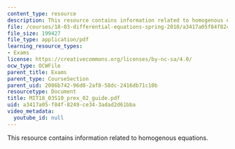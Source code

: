 ```yaml
---
content_type: resource
description: This resource contains information related to homogenous equations.
file: /courses/18-03-differential-equations-spring-2010/a3417a05f84f8249ce343adad2d61bba_MIT18_03S10_prex_02_guide.pdf
file_size: 199427
file_type: application/pdf
learning_resource_types:
- Exams
license: https://creativecommons.org/licenses/by-nc-sa/4.0/
ocw_type: OCWFile
parent_title: Exams
parent_type: CourseSection
parent_uid: 2086b742-96d0-2af8-58dc-2416db71c10b
resourcetype: Document
title: MIT18_03S10_prex_02_guide.pdf
uid: a3417a05-f84f-8249-ce34-3adad2d61bba
video_metadata:
  youtube_id: null
---
```

This resource contains information related to homogenous equations.